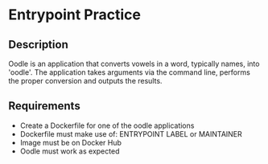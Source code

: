 # Entrypoint Practice

## Description

Oodle is an application that converts vowels in a word, typically names, into
'oodle'. The application takes arguments via the command line, performs the
proper conversion and outputs the results.

## Requirements

* Create a Dockerfile for one of the oodle applications
* Dockerfile must make use of:
  ENTRYPOINT
  LABEL or MAINTAINER
* Image must be on Docker Hub
* Oodle must work as expected
